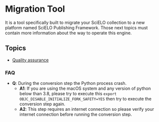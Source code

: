 # Migration Tool

It is a tool specifically built to migrate your SciELO collection to a new platform named SciELO Publishing Framework. Those next topics must contain more information about the way to operate this engine.

## Topics

- [Quality assurance](quality-assurance.md)

### FAQ

- **Q**: During the conversion step the Python process crash.
  - **A1**: If you are using the macOS system and any version of python below than 3.8, please try to execute this `export OBJC_DISABLE_INITIALIZE_FORK_SAFETY=YES` then try to execute the conversion step again.
  - **A2**: This step requires an internet connection so please verify your internet connection before running the conversion step.